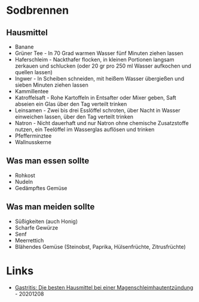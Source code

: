 # Sodbrennen

## Hausmittel

* Banane
* Grüner Tee - In 70 Grad warmen Wasser fünf Minuten ziehen lassen
* Haferschleim - Nackthafer flocken, in kleinen Portionen langsam zerkauen und schlucken (oder 20 gr pro 250 ml Wasser aufkochen und quellen lassen)
* Ingwer - In Scheiben schneiden, mit heißem Wasser übergießen und sieben Minuten ziehen lassen
* Kammillentee
* Katroffelsaft - Rohe Kartoffeln in Entsafter oder Mixer geben, Saft abseien ein Glas über den Tag verteilt trinken
* Leinsamen - Zwei bis drei Esslöffel schroten, über Nacht in Wasser einweichen lassen, über den Tag verteilt trinken
* Natron - Nicht dauerhaft und nur Natron ohne chemische Zusatzstoffe nutzen, ein Teelöffel im Wasserglas auflösen und trinken
* Pfefferminztee
* Wallnusskerne

## Was man essen sollte

* Rohkost
* Nudeln
* Gedämpftes Gemüse

## Was man meiden sollte

* Süßigkeiten (auch Honig)
* Scharfe Gewürze
* Senf
* Meerrettich
* Blähendes Gemüse (Steinobst, Paprika, Hülsenfrüchte, Zitrusfrüchte)

# Links

* [Gastritis: Die besten Hausmittel bei einer Magenschleimhautentzündung](https://www.praxisvita.de/gastritis-die-besten-hausmittel-bei-einer-magenschleimhautentzuendung-17200.html) - 20201208
